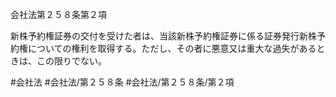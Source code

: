 会社法第２５８条第２項

新株予約権証券の交付を受けた者は、当該新株予約権証券に係る証券発行新株予約権についての権利を取得する。ただし、その者に悪意又は重大な過失があるときは、この限りでない。

#会社法
#会社法/第２５８条
#会社法/第２５８条/第２項

